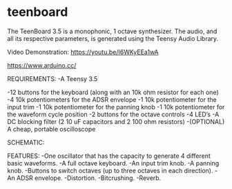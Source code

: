 # teenboard
The TeenBoard 3.5 is a monophonic, 1 octave synthesizer. The audio, and all its respective parameters, is generated using the Teensy Audio Library.

Video Demonstration: https://youtu.be/I6WKyEEa1wA

https://www.arduino.cc/

REQUIREMENTS:
-A Teensy 3.5

-12 buttons for the keyboard (along with an 10k ohm resistor for each one)
-4 10k potentiometers for the ADSR envelope
-1 10k potentiometer for the input trim
-1 10k potentiometer for the panning knob
-1 10k potentiometer for the waveform cycle position
-2 buttons for the octave controls
-4 LED’s
-A DC blocking filter (2 10 uF capacitors and 2 100 ohm resistors)
-(OPTIONAL) A cheap, portable oscilloscope

SCHEMATIC:
<SCHEMATIC HERE>

FEATURES:
-One oscillator that has the capacity to generate 4 different basic waveforms.
-A full octave keyboard.
-An input trim knob.
-A panning knob.
-Buttons to switch octaves (up to three octaves in each direction).
-An ADSR envelope.
-Distortion.
-Bitcrushing.
-Reverb.
